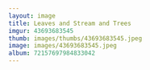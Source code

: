 ```yaml
---
layout: image
title: Leaves and Stream and Trees
imgur: 43693683545
thumb: images/thumbs/43693683545.jpeg
image: images/43693683545.jpeg
album: 72157697984833042
---
```


